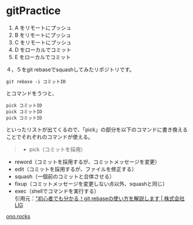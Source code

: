 # gitPractice

1. A をリモートにプッシュ
2. B をリモートにプッシュ
3. C をリモートにプッシュ
4. D をローカルでコミット
5. E をローカルでコミット

４，５をgit rebaseでsquashしてみたリポジトリです。



```
git rebase -i コミットID
```
とコマンドをうつと、

```
pick コミットID
pick コミットID
pick コミットID
```
といったリストが出てくるので、「pick」の部分を以下のコマンドに書き換えることでそれぞれのコマンドが使える。

>- pick（コミットを採用）
- reword（コミットを採用するが、コミットメッセージを変更）
- edit（コミットを採用するが、ファイルを修正する）
- squash（一個前のコミットと合体させる）
- fixup（コミットメッセージを変更しない点以外、squashと同じ）
- exec（shellでコマンドを実行する）<br>
引用元：<a href="http://liginc.co.jp/web/tool/79390" target="_blank">"初心者でも分かる！git rebaseの使い方を解説します | 株式会社LIG</a>

[ono.rocks](http://ono.rocks/)

